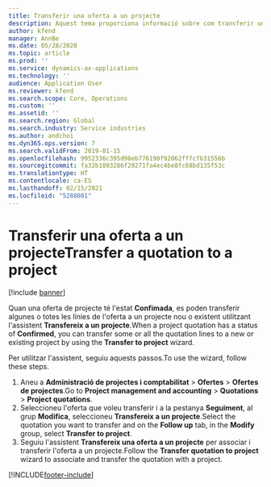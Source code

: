 ```yaml
---
title: Transferir una oferta a un projecte
description: Aquest tema proporciona informació sobre com transferir una oferta a un projecte nou o existent.
author: kfend
manager: AnnBe
ms.date: 05/28/2020
ms.topic: article
ms.prod: ''
ms.service: dynamics-ax-applications
ms.technology: ''
audience: Application User
ms.reviewer: kfend
ms.search.scope: Core, Operations
ms.custom: ''
ms.assetid: ''
ms.search.region: Global
ms.search.industry: Service industries
ms.author: andchoi
ms.dyn365.ops.version: 7
ms.search.validFrom: 2019-01-15
ms.openlocfilehash: 9952336c395d98eb776190f92062fffcfb31556b
ms.sourcegitcommit: fa32b1893286f20271fa4ec4be8fc68bd135f53c
ms.translationtype: HT
ms.contentlocale: ca-ES
ms.lasthandoff: 02/15/2021
ms.locfileid: "5288081"
---
```

# <a name="transfer-a-quotation-to-a-project"></a><span data-ttu-id="8a918-103">Transferir una oferta a un projecte</span><span class="sxs-lookup"><span data-stu-id="8a918-103">Transfer a quotation to a project</span></span>

[!include [banner](../includes/banner.md)]

<span data-ttu-id="8a918-104">Quan una oferta de projecte té l'estat **Confimada**, es poden transferir algunes o totes les línies de l'oferta a un projecte nou o existent utilitzant l'assistent **Transfereix a un projecte**.</span><span class="sxs-lookup"><span data-stu-id="8a918-104">When a project quotation has a status of **Confirmed**, you can transfer some or all the quotation lines to a new or existing project by using the **Transfer to project** wizard.</span></span> 

<span data-ttu-id="8a918-105">Per utilitzar l'assistent, seguiu aquests passos.</span><span class="sxs-lookup"><span data-stu-id="8a918-105">To use the wizard, follow these steps.</span></span>

1. <span data-ttu-id="8a918-106">Aneu a **Administració de projectes i comptabilitat** > **Ofertes** > **Ofertes de projectes**.</span><span class="sxs-lookup"><span data-stu-id="8a918-106">Go to **Project management and accounting** > **Quotations** > **Project quotations**.</span></span>
2. <span data-ttu-id="8a918-107">Seleccioneu l'oferta que voleu transferir i a la pestanya **Seguiment**, al grup **Modifica**, seleccioneu **Transfereix a un projecte**.</span><span class="sxs-lookup"><span data-stu-id="8a918-107">Select the quotation you want to transfer and on the **Follow up** tab, in the **Modify** group, select **Transfer to project**.</span></span>
3. <span data-ttu-id="8a918-108">Seguiu l'assistent **Transfereix una oferta a un projecte** per associar i transferir l'oferta a un projecte.</span><span class="sxs-lookup"><span data-stu-id="8a918-108">Follow the **Transfer quotation to project** wizard to associate and transfer the quotation with a project.</span></span>


[!INCLUDE[footer-include](../includes/footer-banner.md)]